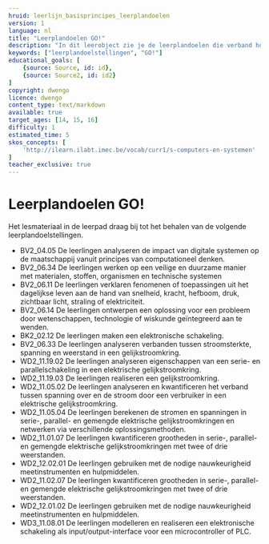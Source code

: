 ```yaml
---
hruid: leerlijn_basisprincipes_leerplandoelen
version: 1
language: nl
title: "Leerplandoelen GO!"
description: "In dit leerobject zie je de leerplandoelen die verband houden met het materiaal uit dit leerpad."
keywords: ["leerplandoelstellingen", "GO!"]
educational_goals: [
    {source: Source, id: id}, 
    {source: Source2, id: id2}
]
copyright: dwengo
licence: dwengo
content_type: text/markdown
available: true
target_ages: [14, 15, 16]
difficulty: 1
estimated_time: 5
skos_concepts: [
    'http://ilearn.ilabt.imec.be/vocab/curr1/s-computers-en-systemen'
]
teacher_exclusive: true
---
```


# Leerplandoelen GO!

Het lesmateriaal in de leerpad draag bij tot het behalen van de volgende leerplandoelstellingen.

<ul class="dwengo-content leerplandoelen">
    <li>BV2_04.05 De leerlingen analyseren de impact van digitale systemen op de maatschappij vanuit principes van computationeel denken.</li>
    <li>BV2_06.34 De leerlingen werken op een veilige en duurzame manier met materialen, stoffen, organismen en technische systemen </li>
    <li>BV2_06.11 De leerlingen verklaren fenomenen of toepassingen uit het dagelijkse leven aan de hand van snelheid, kracht, hefboom, druk, zichtbaar licht, straling of elektriciteit.</li>
    <li>BV2_06.14 De leerlingen ontwerpen een oplossing voor een probleem door wetenschappen, technologie of wiskunde geïntegreerd aan te wenden.</li>
    <li>BK2_02.12 De leerlingen maken een elektronische schakeling.</li>
    <li>BV2_06.33  De leerlingen analyseren verbanden tussen stroomsterkte, spanning en weerstand in een gelijkstroomkring.</li>
    <li>WD2_11.19.02 De leerlingen analyseren eigenschappen van een serie- en parallelschakeling in een elektrische gelijkstroomkring. </li>
    <li>WD2_11.19.03 De leerlingen realiseren een gelijkstroomkring. </li>
    <li>WD2_11.05.02 De leerlingen analyseren en kwantificeren het verband tussen spanning over en de stroom door een verbruiker in een elektrische gelijkstroomkring. </li>
    <li>WD2_11.05.04  De leerlingen berekenen de stromen en spanningen in serie-, parallel- en gemengde elektrische gelijkstroomkringen en netwerken via verschillende oplossingsmethoden. </li>
    <li>WD2_11.01.07 De leerlingen kwantificeren grootheden in serie-, parallel- en gemengde elektrische gelijkstroomkringen met twee of drie weerstanden.</li>
    <li>WD2_12.02.01 De leerlingen gebruiken met de nodige nauwkeurigheid meetinstrumenten en hulpmiddelen.</li>
    <li>WD2_11.02.07 De leerlingen kwantificeren grootheden in serie-, parallel- en gemengde elektrische gelijkstroomkringen met twee of drie weerstanden.</li>
    <li>WD2_12.01.02 De leerlingen gebruiken met de nodige nauwkeurigheid meetinstrumenten en hulpmiddelen. </li>
    <li>WD3_11.08.01 De leerlingen modelleren en realiseren een elektronische schakeling als input/output-interface voor een microcontroller of PLC.</li>
</ul>

